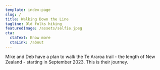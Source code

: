 ```yaml
---
template: index-page
slug: /
title: Walking Down the Line
tagline: Old folks hiking
featuredImage: /assets/selfie.jpeg
cta:
  ctaText: Know more
  ctaLink: /about
---
```


Mike and Deb have a plan to walk the Te Araroa trail - the length of New Zealand - starting in September 2023. This is their journey.
